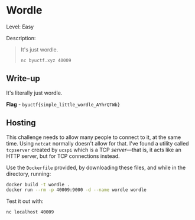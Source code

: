 # Wordle
Level: Easy

Description:
> It's just wordle.
>
> `nc byuctf.xyz 40009`

## Write-up
It's literally just wordle.

**Flag** - `byuctf{simple_little_wordle_AYhrQTWb}`

## Hosting
This challenge needs to allow many people to connect to it, at the same
time. Using `netcat` normally doesn't allow for that. I've found a
utility called `tcpserver` created by `ucspi` which is a TCP
_server_—that is, it acts like an HTTP server, but for TCP connections
instead.

Use the `Dockerfile` provided, by downloading these files, and while
in the directory, running:

```bash
docker build -t wordle .
docker run --rm -p 40009:9000 -d --name wordle wordle
```

Test it out with:
```bash
nc localhost 40009
```